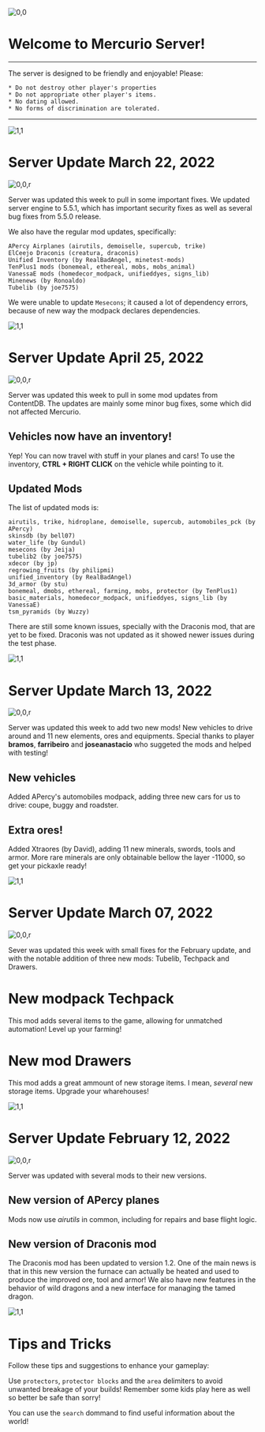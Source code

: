 ![0,0](item:///default:furnace)

# **Welcome to Mercurio Server!**
-------------------------------

The server is designed to be friendly and enjoyable! Please:

```
* Do not destroy other player's properties
* Do not appropriate other player's items.
* No dating allowed.
* No forms of discrimination are tolerated.
```

-------------------------------

![1,1](halo)

# **Server Update March 22, 2022**

![0,0,r](item:///default:pick_diamond)

Server was updated this week to pull in some important fixes. We updated server
engine to 5.5.1, which has important security fixes as well as several bug fixes
from 5.5.0 release.

We also have the regular mod updates, specifically:

```
APercy Airplanes (airutils, demoiselle, supercub, trike)
ElCeejo Draconis (creatura, draconis)
Unified Inventory (by RealBadAngel, minetest-mods)
TenPlus1 mods (bonemeal, ethereal, mobs, mobs_animal)
VanessaE mods (homedecor_modpack, unifieddyes, signs_lib)
Minenews (by Ronoaldo)
Tubelib (by joe7575)
```

We were unable to update `Mesecons`; it caused a lot of dependency errors,
because of new way the modpack declares dependencies.

![1,1](halo)

# **Server Update April 25, 2022**

![0,0,r](item:///default:pick_diamond)

Server was updated this week to pull in some mod updates from ContentDB. The
updates are mainly some minor bug fixes, some which did not affected Mercurio.

## Vehicles now have an inventory!

Yep! You can now travel with stuff in your planes and cars! To use the inventory,
**CTRL + RIGHT CLICK** on the vehicle while pointing to it.

## Updated Mods

The list of updated mods is:

```
airutils, trike, hidroplane, demoiselle, supercub, automobiles_pck (by APercy)
skinsdb (by bell07)
water_life (by Gundul)
mesecons (by Jeija)
tubelib2 (by joe7575)
xdecor (by jp)
regrowing_fruits (by philipmi)
unified_inventory (by RealBadAngel)
3d_armor (by stu)
bonemeal, dmobs, ethereal, farming, mobs, protector (by TenPlus1)
basic_materials, homedecor_modpack, unifieddyes, signs_lib (by VanessaE)
tsm_pyramids (by Wuzzy)
```

There are still some known issues, specially with the Draconis mod, that are yet
to be fixed. Draconis was not updated as it showed newer issues during the test
phase.

![1,1](halo)

# **Server Update March 13, 2022**

![0,0,r](item:///default:pick_diamond)

Server was updated this week to add two new mods! New vehicles to drive around
and 11 new elements, ores and equipments. Special thanks to player **bramos**,
**farribeiro** and **joseanastacio** who suggeted the mods and helped with testing!

## New vehicles
Added APercy's automobiles modpack, adding three new cars for us
to drive: coupe, buggy and roadster.

## Extra ores!
Added Xtraores (by David), adding 11 new minerals, swords, tools
and armor. More rare minerals are only obtainable bellow the layer -11000, so get
your pickaxle ready!

![1,1](halo.png)


# **Server Update March 07, 2022**

![0,0,r](item:///default:pick_diamond)

Sever was updated this week with small fixes for the February update, and with
the notable addition of three new mods: Tubelib, Techpack and Drawers.

# New modpack Techpack
This mod adds several items to the game, allowing for unmatched automation!
Level up your farming!

# New mod Drawers

This mod adds a great ammount of new storage items. I mean, *several* new
storage items. Upgrade your wharehouses!

![1,1](halo.png)



# **Server Update February 12, 2022**

![0,0,r](item:///default:pick_diamond)

Server was updated with several mods to their new versions.

## New version of APercy planes

Mods now use *airutils* in common, including for repairs and base flight logic.

## New version of Draconis mod

The Draconis mod has been updated to version 1.2.  One of the main news is that
in this new version the furnace can actually be heated and used to produce the
improved ore, tool and armor! We also have new features in the behavior of wild
dragons and a new interface for managing the tamed dragon.

![1,1](halo.png)


# **Tips and Tricks**

Follow these tips and suggestions to enhance your gameplay:

Use `protectors`, `protector blocks` and the `area` delimiters to avoid unwanted
breakage of your builds! Remember some kids play here as well so better be safe
than sorry!

You can use the `search` dommand to find useful information about the world!

